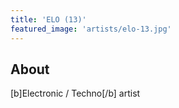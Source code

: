 ```yaml
---
title: 'ELO (13)'
featured_image: 'artists/elo-13.jpg'
---
```


## About

[b]Electronic / Techno[/b] artist

